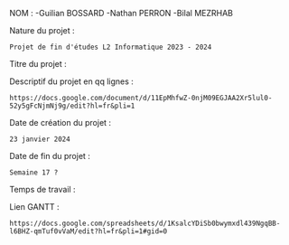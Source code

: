 NOM : 
	-Guilian BOSSARD
	-Nathan PERRON
	-Bilal MEZRHAB

Nature du projet : 

	Projet de fin d'études L2 Informatique 2023 - 2024

Titre du projet :
	


Descriptif du projet en qq lignes :

	https://docs.google.com/document/d/11EpMhfwZ-0njM09EGJAA2Xr5lul0-52y5gFcNjmNj9g/edit?hl=fr&pli=1 


Date de création du projet :

	23 janvier 2024




Date de fin du projet :

	Semaine 17 ?
 
 
 
Temps de travail :

	


Lien GANTT : 

	https://docs.google.com/spreadsheets/d/1KsalcYDiSb0bwymxdl439NgqBB-l6BHZ-qmTuf0vVaM/edit?hl=fr&pli=1#gid=0

